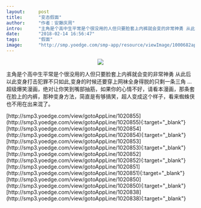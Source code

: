 ```yaml
---
layout:     post
title:      "变态假面"
author:     "作者：安藤庆周"
intro:      "主角是个高中生平常是个很没用的人但只要脸套上内裤就会变的非常神勇 从此后以此变身打击犯罪不只如此,变身的时候还要穿上网袜全身得脱的只剩一条三角 ... 超级爆笑漫画，绝对让你笑到嘴部抽筋，如果你的心情不好，请看本漫画，那条套在脸上的内裤，那种变身方法，简直是有够搞笑，超人变成这个样子，看来蜘蛛侠也不用在出来混了。"
date:       "2018-02-14 16:56:47"
tags:       "假面"
image:      "http://smp.yoedge.com/smp-app/resource/viewImage/1000682appline.png"
---
```

<div style="text-align: center">
<p><img src="http://smp.yoedge.com/smp-app/resource/viewImage/1000682appline.png"/></p>
</div>
<p class="post-meta">
<span>主角是个高中生平常是个很没用的人但只要脸套上内裤就会变的非常神勇 从此后以此变身打击犯罪不只如此,变身的时候还要穿上网袜全身得脱的只剩一条三角 ... 超级爆笑漫画，绝对让你笑到嘴部抽筋，如果你的心情不好，请看本漫画，那条套在脸上的内裤，那种变身方法，简直是有够搞笑，超人变成这个样子，看来蜘蛛侠也不用在出来混了。</span>
</p>
[http://smp3.yoedge.com/view/gotoAppLine/1020855](http://smp3.yoedge.com/view/gotoAppLine/1020855){:target="_blank"}
[http://smp3.yoedge.com/view/gotoAppLine/1020854](http://smp3.yoedge.com/view/gotoAppLine/1020854){:target="_blank"}
[http://smp3.yoedge.com/view/gotoAppLine/1020853](http://smp3.yoedge.com/view/gotoAppLine/1020853){:target="_blank"}
[http://smp3.yoedge.com/view/gotoAppLine/1020852](http://smp3.yoedge.com/view/gotoAppLine/1020852){:target="_blank"}
[http://smp3.yoedge.com/view/gotoAppLine/1020851](http://smp3.yoedge.com/view/gotoAppLine/1020851){:target="_blank"}
[http://smp3.yoedge.com/view/gotoAppLine/1020850](http://smp3.yoedge.com/view/gotoAppLine/1020850){:target="_blank"}
[http://smp3.yoedge.com/view/gotoAppLine/1020838](http://smp3.yoedge.com/view/gotoAppLine/1020838){:target="_blank"}


